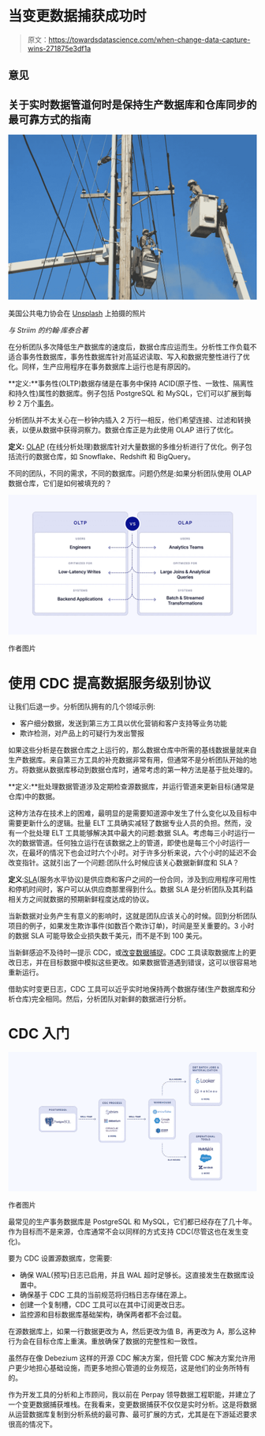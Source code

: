 # 当变更数据捕获成功时

> 原文：<https://towardsdatascience.com/when-change-data-capture-wins-271875e3df1a>

## 意见

## 关于实时数据管道何时是保持生产数据库和仓库同步的最可靠方式的指南

![](img/571cd8c73407757d90b2c15a128c03d2.png)

美国公共电力协会在 [Unsplash](https://unsplash.com/s/photos/outage?utm_source=unsplash&utm_medium=referral&utm_content=creditCopyText) 上拍摄的照片

*与 Striim 的约翰·库泰合著*

在分析团队多次降低生产数据库的速度后，数据仓库应运而生。分析性工作负载不适合事务性数据库，事务性数据库针对高延迟读取、写入和数据完整性进行了优化。同样，生产应用程序在事务数据库上运行也是有原因的。

**定义:**事务性(OLTP)数据存储是在事务中保持 ACID(原子性、一致性、隔离性和持久性)属性的数据库。例子包括 PostgreSQL 和 MySQL，它们可以扩展到每秒 2 万个[事务](https://info.enterprisedb.com/rs/069-ALB-339/images/PostgreSQL_MongoDB_Benchmark-WhitepaperFinal.pdf)。

分析团队并不太关心在一秒钟内插入 2 万行—相反，他们希望连接、过滤和转换表，以便从数据中获得洞察力。数据仓库正是为此使用 OLAP 进行了优化。

**定义:** [OLAP](https://www.ibm.com/cloud/learn/olap) (在线分析处理)数据库针对大量数据的多维分析进行了优化。例子包括流行的数据仓库，如 Snowflake、Redshift 和 BigQuery。

不同的团队，不同的需求，不同的数据库。问题仍然是:如果分析团队使用 OLAP 数据仓库，它们是如何被填充的？

![](img/79b355cf99af930c1475ee347db22550.png)

作者图片

# 使用 CDC 提高数据服务级别协议

让我们后退一步。分析团队拥有的几个领域示例:

*   客户细分数据，发送到第三方工具以优化营销和客户支持等业务功能
*   欺诈检测，对产品上的可疑行为发出警报

如果这些分析是在数据仓库之上运行的，那么数据仓库中所需的基线数据量就来自生产数据库。来自第三方工具的补充数据非常有用，但通常不是分析团队开始的地方。将数据从数据库移动到数据仓库时，通常考虑的第一种方法是基于批处理的。

**定义:**批处理数据管道涉及定期检查源数据库，并运行管道来更新目标(通常是仓库)中的数据。

这种方法存在技术上的困难，最明显的是需要知道源中发生了什么变化以及目标中需要更新什么的逻辑。批量 ELT 工具确实减轻了数据专业人员的负担。然而，没有一个批处理 ELT 工具能够解决其中最大的问题:数据 SLA。考虑每三小时运行一次的数据管道。任何独立运行在该数据之上的管道，即使也是每三个小时运行一次，在最坏的情况下也会过时六个小时。对于许多分析来说，六个小时的延迟不会改变指针。这就引出了一个问题:团队什么时候应该关心数据新鲜度和 SLA？

**定义**:[SLA](https://www.cio.com/article/274740/outsourcing-sla-definitions-and-solutions.html)(服务水平协议)是供应商和客户之间的一份合同，涉及到应用程序可用性和停机时间时，客户可以从供应商那里得到什么。数据 SLA 是分析团队及其利益相关方之间就数据的预期新鲜程度达成的协议。

当新数据对业务产生有意义的影响时，这就是团队应该关心的时候。回到分析团队项目的例子，如果发生欺诈事件(如数百个欺诈订单)，时间是至关重要的。3 小时的数据 SLA 可能导致企业损失数千美元，而不是不到 100 美元。

当新鲜感迫不及待时—提示 CDC，或[改变数据捕捉](https://www.striim.com/blog/change-data-capture-cdc-what-it-is-and-how-it-works/)。CDC 工具读取数据库上的更改日志，并在目标数据中模拟这些更改。如果数据管道遇到错误，这可以很容易地重新运行。

借助实时变更日志，CDC 工具可以近乎实时地保持两个数据存储(生产数据库和分析仓库)完全相同。然后，分析团队对新鲜的数据进行分析。

# CDC 入门

![](img/43270b0e90c243a4e386011052a3fce6.png)

作者图片

最常见的生产事务数据库是 PostgreSQL 和 MySQL，它们都已经存在了几十年。作为目标而不是来源，仓库通常不会以同样的方式支持 CDC(尽管这也在发生变化)。

要为 CDC 设置源数据库，您需要:

*   确保 WAL(预写)日志已启用，并且 WAL 超时足够长。这直接发生在数据库设置中。
*   确保基于 CDC 工具的当前规范将归档日志存储在源上。
*   创建一个复制槽，CDC 工具可以在其中订阅更改日志。
*   监控源和目标数据库基础架构，确保两者都不会过载。

在源数据库上，如果一行数据更改为 A，然后更改为值 B，再更改为 A，那么这种行为会在目标仓库上重演。重放确保了数据的完整性和一致性。

虽然存在像 Debezium 这样的开源 CDC 解决方案，但托管 CDC 解决方案允许用户更少地担心基础设施，而更多地担心管道的业务规范，这是他们的业务所特有的。

作为开发工具的分析和上市顾问，我以前在 Perpay 领导数据工程职能，并建立了一个变更数据捕获堆栈。在我看来，变更数据捕获不仅仅是实时分析。这是将数据从运营数据库复制到分析系统的最可靠、最可扩展的方式，尤其是在下游延迟要求很高的情况下。